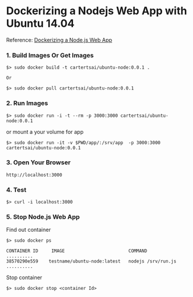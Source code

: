 Dockerizing a Nodejs Web App with Ubuntu 14.04
==============================================

Reference: [Dockerizing a Node.js Web App][1]

### 1. Build Images Or Get Images

```
$> sudo docker build -t cartertsai/ubuntu-node:0.0.1 .

Or

$> sudo docker pull cartertsai/ubuntu-node:0.0.1

```



### 2. Run Images

```
$> sudo docker run -i -t --rm -p 3000:3000 cartertsai/ubuntu-node:0.0.1
```
or mount a your volume for app

```
$> sudo docker run -it -v $PWD/app/:/srv/app  -p 3000:3000 cartertsai/ubuntu-node:0.0.1
```

### 3. Open Your Browser

```
http://localhost:3000
```

### 4. Test
```
$> curl -i localhost:3000
```

### 5. Stop Node.js Web App

Find out container
```
$> sudo docker ps

CONTAINER ID     IMAGE                        COMMAND             ..........
38570290e559    testname/ubuntu-node:latest   nodejs /srv/run.js  ..........

```

Stop container
```
$> sudo docker stop <container Id>
```

[1]: https://docs.docker.com/examples/nodejs_web_app/ "Dockerizing a Node.js Web App" 
